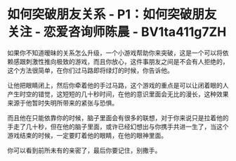 # 如何突破朋友关系 - P1：如何突破朋友关注 - 恋爱咨询师陈晨 - BV1ta411g7ZH

如果你不知道暧昧的关系怎么升级，一个小游戏帮助你来突破，这是一个可以将依赖感跟刺激性推向极致的游戏，而且你放心，这件事朋友之间是不会有人拒绝的，这个方法很简单，在你们过马路即将绿灯的时候，你告诉他。

让他把眼睛闭上，然后你牵着他的手过马路，这个游戏的重点是可以让闭着眼的人产生时空的错觉，这短短的几十秒时间，在他的意识里面会无比的漫长，这种效果来源于他暂时失明所带来的紧张与恐惧。

而且他在只能依靠你的时候，脑子里面会有很多的联想，对于你来说只是拉着他的手走了几十秒，但在他的脑子里面，或许已经幻想出与你携手共进一生了，当这个游戏结束的时候，一定要盯着他的眼睛，在他的眼神里面。

你可以看到前所未有的亲密了，最后你要记住，别撒手。